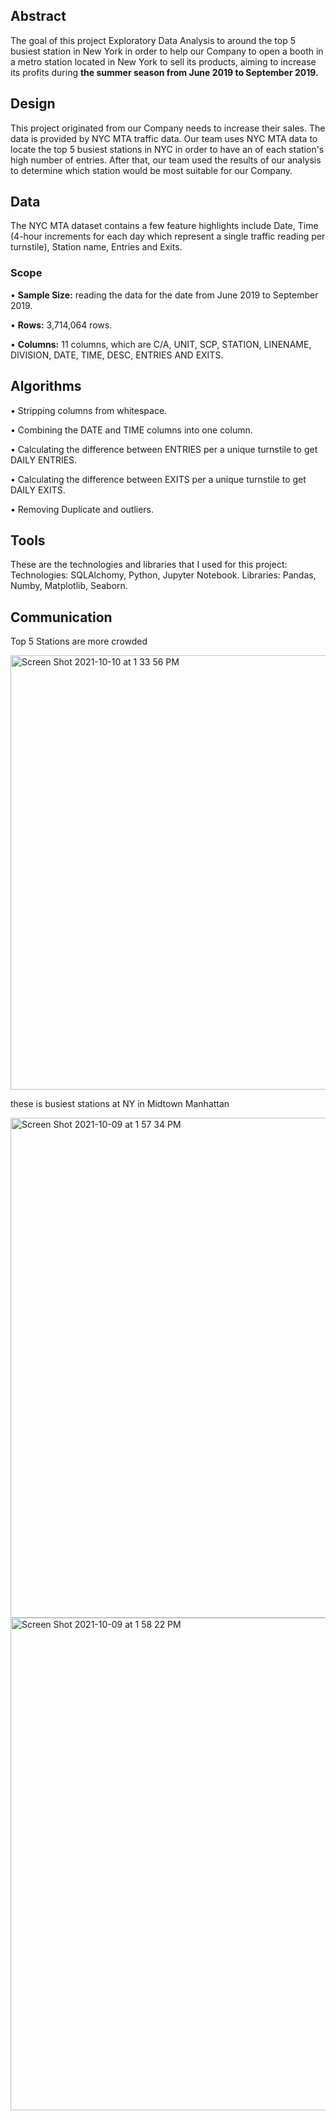 ## Abstract

The goal of this project Exploratory Data Analysis to around the top 5 busiest station in New York in order to help our Company to open a booth in a metro station located in New York to sell its products, aiming to increase its profits during **the summer season from June 2019 to September 2019.** 

## Design
This project originated from our Company needs to increase their sales. The data is provided by NYC MTA traffic data. Our team uses NYC MTA data to locate the top 5 busiest stations in NYC in order to have an of each station's high number of entries. After that, our team used the results of our analysis to determine which station would be most suitable for our Company.

## Data
The NYC MTA dataset contains a few feature highlights include Date, Time (4-hour increments for each day which represent a single traffic reading per turnstile), Station name, Entries and Exits.

###	Scope

•	**Sample Size:** reading the data for the date from June 2019 to September 2019.

•	**Rows:** 3,714,064 rows.

•	**Columns:** 11 columns, which are C/A, UNIT, SCP, STATION, LINENAME, DIVISION, DATE, TIME, DESC, ENTRIES AND EXITS.
 
 ## Algorithms

•	Stripping columns from whitespace.

•	Combining the DATE and TIME columns into one column.

•	Calculating the difference between ENTRIES per a unique turnstile to get DAILY ENTRIES. 

•	Calculating the difference between EXITS per a unique turnstile to get DAILY EXITS.

•	Removing Duplicate and outliers.

## Tools
These are the technologies and libraries that I used for this project:
Technologies: SQLAlchomy, Python, Jupyter Notebook.
Libraries: Pandas, Numby, Matplotlib, Seaborn.
 
 ## Communication
 
 Top 5 Stations are more crowded
 
<img width="695" alt="Screen Shot 2021-10-10 at 1 33 56 PM" src="https://user-images.githubusercontent.com/90618007/146269695-4aa4ab8e-c46f-46db-b8e2-9f9135c10acc.png">

 
 these is busiest stations at NY in Midtown Manhattan 
 
<img width="800" alt="Screen Shot 2021-10-09 at 1 57 34 PM" src="https://user-images.githubusercontent.com/90618007/146269716-39a48f37-58df-4a78-bdbf-5c850f988a33.png">

<img width="788" alt="Screen Shot 2021-10-09 at 1 58 22 PM" src="https://user-images.githubusercontent.com/90618007/146269730-a48eded9-58c0-460e-813b-e30254573d9b.png">



